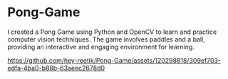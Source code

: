 # Pong-Game
I created a Pong Game using Python and OpenCV to learn and practice computer vision techniques. The game involves paddles and a ball, providing an interactive and engaging environment for learning.



https://github.com/hey-reetik/Pong-Game/assets/120298818/309ef703-edfa-4ba0-b88b-63aeec2678d0

